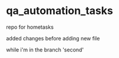 # qa_automation_tasks
repo for hometasks

added changes before adding new file

 while i'm in the branch 'second'
